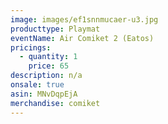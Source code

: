 ```yaml
---
image: images/ef1snnmucaer-u3.jpg
producttype: Playmat
eventName: Air Comiket 2 (Eatos)
pricings:
  - quantity: 1
    price: 65
description: n/a
onsale: true
asin: MNvDqpEjA
merchandise: comiket
---
```

